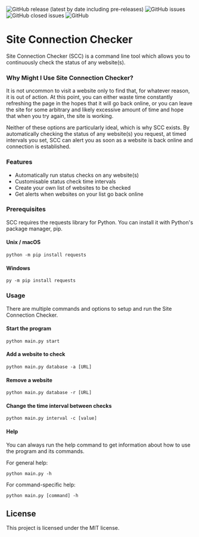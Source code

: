 ![GitHub release (latest by date including pre-releases)](https://img.shields.io/github/v/release/harv-bala/Site-Connection-Checker?include_prereleases)
![GitHub issues](https://img.shields.io/github/issues/harv-bala/Site-Connection-Checker)
![GitHub closed issues](https://img.shields.io/github/issues-closed/harv-bala/Site-Connection-Checker)
![GitHub](https://img.shields.io/github/license/harv-bala/Site-Connection-Checker?color=blue)

# Site Connection Checker

Site Connection Checker (SCC) is a command line tool which allows you to continuously check the status of any website(s).

### Why Might I Use Site Connection Checker?

It is not uncommon to visit a website only to find that, for whatever reason, it is out of action. At this point, you can either waste time constantly refreshing the page in the hopes that it will go back online, or you can leave the site for some arbitrary and likely excessive amount of time and hope that when you try again, the site is working.

Neither of these options are particularly ideal, which is why SCC exists. By automatically checking the status of any website(s) you request, at timed intervals you set, SCC can alert you as soon as a website is back online and connection is established.

### Features

- Automatically run status checks on any website(s)
- Customisable status check time intervals
- Create your own list of websites to be checked
- Get alerts when websites on your list go back online

### Prerequisites

SCC requires the requests library for Python. You can install it with Python's package manager, pip.

#### Unix / macOS
```shell
python -m pip install requests
```
#### Windows
```shell
py -m pip install requests
```

### Usage
There are multiple commands and options to setup and run the Site Connection Checker.

#### Start the program
```shell
python main.py start
```

#### Add a website to check
```shell
python main.py database -a [URL]
```

#### Remove a website
```shell
python main.py database -r [URL]
```

#### Change the time interval between checks
```shell
python main.py interval -c [value]
```

#### Help
You can always run the help command to get information about how to use the program and its commands.

For general help:
```shell
python main.py -h
```
For command-specific help:
```shell
python main.py [command] -h
```

## License

This project is licensed under the MIT license.
